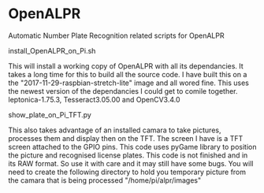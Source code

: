 # OpenALPR
Automatic Number Plate Recognition related scripts for OpenALPR


install_OpenALPR_on_Pi.sh

This will install a working copy of OpenALPR with all its dependancies. It takes a long time for this to build all the source code.
I have built this on a the "2017-11-29-raspbian-stretch-lite" image and all wored fine.
This uses the newest version of the dependancies I could get to comile together.
leptonica-1.75.3, Tesseract3.05.00 and OpenCV3.4.0


show_plate_on_Pi_TFT.py

This also takes advantage of an installed camara to take pictures, processes them and display then on the TFT. The screen I have is a TFT screen attached to the GPIO pins. This code uses pyGame library to position the picture and recognised license plates. This code is not finished and in its RAW format. So use it with care and it may still have some bugs. You will need to create the following directory to hold you temporary picture from the camara that is being processed "/home/pi/alpr/images"

